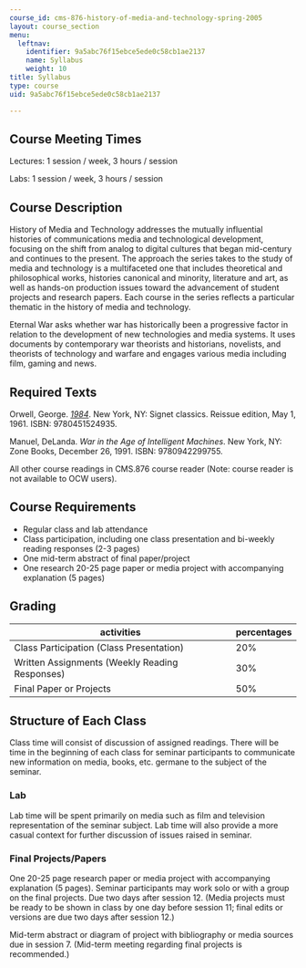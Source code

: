 ```yaml
---
course_id: cms-876-history-of-media-and-technology-spring-2005
layout: course_section
menu:
  leftnav:
    identifier: 9a5abc76f15ebce5ede0c58cb1ae2137
    name: Syllabus
    weight: 10
title: Syllabus
type: course
uid: 9a5abc76f15ebce5ede0c58cb1ae2137

---
```


Course Meeting Times
--------------------

Lectures: 1 session / week, 3 hours / session

Labs: 1 session / week, 3 hours / session

Course Description
------------------

History of Media and Technology addresses the mutually influential histories of communications media and technological development, focusing on the shift from analog to digital cultures that began mid-century and continues to the present. The approach the series takes to the study of media and technology is a multifaceted one that includes theoretical and philosophical works, histories canonical and minority, literature and art, as well as hands-on production issues toward the advancement of student projects and research papers. Each course in the series reflects a particular thematic in the history of media and technology.

Eternal War asks whether war has historically been a progressive factor in relation to the development of new technologies and media systems. It uses documents by contemporary war theorists and historians, novelists, and theorists of technology and warfare and engages various media including film, gaming and news.

Required Texts
--------------

Orwell, George. [_1984_](http://www.online-literature.com/orwell/1984). New York, NY: Signet classics. Reissue edition, May 1, 1961. ISBN: 9780451524935.

Manuel, DeLanda. _War in the Age of Intelligent Machines_. New York, NY: Zone Books, December 26, 1991. ISBN: 9780942299755.

All other course readings in CMS.876 course reader (Note: course reader is not available to OCW users).

Course Requirements
-------------------

*   Regular class and lab attendance
*   Class participation, including one class presentation and bi-weekly reading responses (2-3 pages)
*   One mid-term abstract of final paper/project
*   One research 20-25 page paper or media project with accompanying explanation (5 pages)

Grading
-------

| activities | percentages |
| --- | --- |
| Class Participation (Class Presentation) | 20% |
| Written Assignments (Weekly Reading Responses) | 30% |
| Final Paper or Projects | 50% 

Structure of Each Class
-----------------------

Class time will consist of discussion of assigned readings. There will be time in the beginning of each class for seminar participants to communicate new information on media, books, etc. germane to the subject of the seminar.

### Lab

Lab time will be spent primarily on media such as film and television representation of the seminar subject. Lab time will also provide a more casual context for further discussion of issues raised in seminar.

### Final Projects/Papers

One 20-25 page research paper or media project with accompanying explanation (5 pages). Seminar participants may work solo or with a group on the final projects. Due two days after session 12. (Media projects must be ready to be shown in class by one day before session 11; final edits or versions are due two days after session 12.)

Mid-term abstract or diagram of project with bibliography or media sources due in session 7. (Mid-term meeting regarding final projects is recommended.)